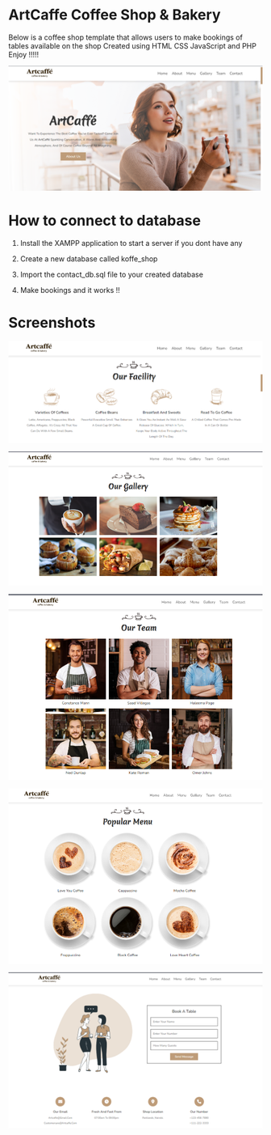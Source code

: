 # ArtCaffe Coffee Shop & Bakery

Below is a coffee shop template that allows users to make bookings of tables available on the shop   Created using HTML CSS JavaScript and PHP Enjoy !!!!!

![alt text](https://github.com/brianondemand/coffee-shop/blob/main/artcaffe/images/Main.png)


# How to connect to database

1. Install the XAMPP application to start a server if you dont have any

2. Create a new database called koffe_shop

3. Import the contact_db.sql file to your created database 

4. Make bookings and it works !!

# Screenshots

![alt text](https://github.com/brianondemand/coffee-shop/blob/main/artcaffe/images/ScreenShot/part2.png)

![alt text](https://github.com/brianondemand/coffee-shop/blob/main/artcaffe/images/ScreenShot/part3.png)

![alt text](https://github.com/brianondemand/coffee-shop/blob/main/artcaffe/images/ScreenShot/part4.png)

![alt text](https://github.com/brianondemand/coffee-shop/blob/main/artcaffe/images/ScreenShot/part5.png)

![alt text](https://github.com/brianondemand/coffee-shop/blob/main/artcaffe/images/ScreenShot/part6.png)
